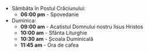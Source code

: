 * <label>Sâmbăta în Postul Crăciunului:</label>
  * **06:00 pm** - Spovedanie
* <label>Duminica:</label>
  * **09:00 am** - Acatistul Domnului nostru Iisus Hristos
  * **10:00 am** - Sfânta Liturghie
  * **10:30 am** - Școala Duminicală
  * **11:45 am** - Ora de cafea